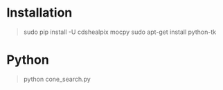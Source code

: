 # Installation

> sudo pip install -U cdshealpix mocpy
> sudo apt-get install python-tk

# Python

> python cone_search.py 
 
